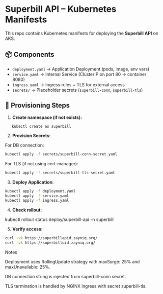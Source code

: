 # Superbill API – Kubernetes Manifests

This repo contains Kubernetes manifests for deploying the **Superbill API** on AKS.

## 📦 Components

- `deployment.yaml` → Application Deployment (pods, image, env vars)
- `service.yaml` → Internal Service (ClusterIP on port 80 → container 8080)
- `ingress.yaml` → Ingress rules + TLS for external access
- `secrets/` → Placeholder secrets (`superbill-conn`, `superbill-tls`)

## 🚀 Provisioning Steps

1. **Create namespace (if not exists):**
```bash
   kubectl create ns superbill
```

2. **Provision Secrets:**

For DB connection:
```bash
kubectl apply -f secrets/superbill-conn-secret.yaml
```

For TLS (if not using cert-manager):
```bash
kubectl apply -f secrets/superbill-tls-secret.yaml
```

3. **Deploy Application:**
```bash
kubectl apply -f deployment.yaml
kubectl apply -f service.yaml
kubectl apply -f ingress.yaml
```

4. **Check rollout:**

kubectl rollout status deploy/superbill-api -n superbill


5. **Verify access:**

```bash
curl -vk https://superbillapid.zayniq.org/
curl -vk https://superbilluid.zayniq.org/
```


Notes

   Deployment uses RollingUpdate strategy with maxSurge: 25% and maxUnavailable: 25%.

   DB connection string is injected from superbill-conn secret.

   TLS termination is handled by NGINX Ingress with secret superbill-tls.